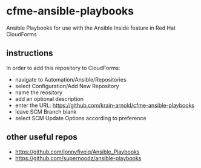 # cfme-ansible-playbooks
Ansible Playbooks for use with the Ansible Inside feature in Red Hat CloudForms
## instructions
In order to add this repository to CloudForms:
- navigate to Automation/Ansible/Repositories
- select Configuration/Add New Repository
- name the reository
- add an optional description
- enter the URL: https://github.com/krain-arnold/cfme-ansible-playbooks
- leave SCM Branch blank
- select SCM Update Options according to preference

## other useful repos
- https://github.com/jonnyfiveiq/Ansible_Playbooks
- https://github.com/supernoodz/ansible-playbooks
